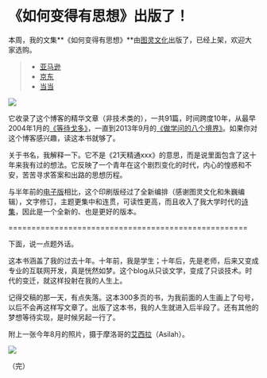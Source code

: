 # 《如何变得有思想》出版了！

本周，我的文集**《如何变得有思想》**由[图灵文化](http://www.ituring.com.cn/book/1533)出版了，已经上架，欢迎大家选购。

> - [亚马逊](http://www.amazon.cn/mn/detailApp/?asin=B00Q7UVFKQ)
> - [京东](http://item.jd.com/11585328.html)
> - [当当](http://product.dangdang.com/23606565.html)

![](http://image.beekka.com/blog/2014/bg2014121903.jpg)

它收录了这个博客的精华文章（非技术类的），一共91篇，时间跨度10年，从最早2004年1月的[《等待戈多》](http://www.ruanyifeng.com/blog/2004/01/post_26.html)，一直到2013年9月的[《做学问的八个境界》](http://www.ruanyifeng.com/blog/2013/09/liang_shuming.html)。如果你对这个博客感兴趣，读这本书就够了。

关于书名，我解释一下。它不是《21天精通xxx》的意思，而是说里面包含了这十年来我有过的想法。它反映了一个青年在这个剧烈变化的时代，内心的惶惑和不安，苦苦寻求答案和出路的思想历程。

与半年前的[电子版](http://www.ruanyifeng.com/blog/2014/05/my_blog_book.html)相比，这个印刷版经过了全新编排（感谢图灵文化和朱巍编辑），文字修订，主题更集中和连贯，可读性更高，而且收入了我大学时代的[诗集](http://www.ruanyifeng.com/poem/)，因此是一个全新的、也是更好的版本。

====================================================

下面，说一点题外话。

这本书涵盖了我的过去十年。十年前，我是学生；十年后，先是老师，后来又变成专业的互联网开发，真是恍然如梦。这个blog从只谈文学，变成了只谈技术。时代的变迁，就这样投射在我的人生上。

记得交稿的那一天，有点失落。这本300多页的书，为我前面的人生画上了句号，以后不会再这样写文章了。出版了这本书，我的人生就进入后半段了。还有其他的梦想等待实现，是时候另起一行了。

附上一张今年8月的照片，摄于摩洛哥的[艾西拉](http://en.wikipedia.org/wiki/Asilah)（Asilah）。

![](http://image.beekka.com/blog/2014/bg2014121902.jpg)

（完）



